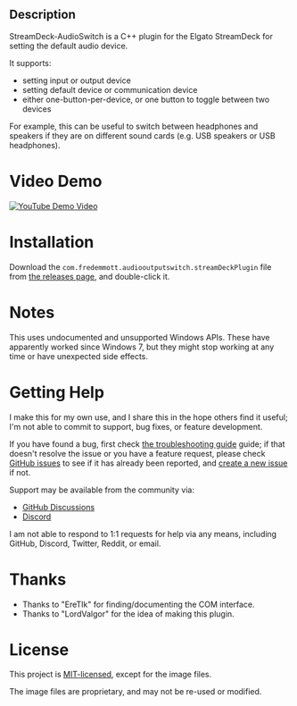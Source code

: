 ## Description

StreamDeck-AudioSwitch is a C++ plugin for the Elgato StreamDeck for setting the default audio device.

It supports:
- setting input or output device
- setting default device or communication device
- either one-button-per-device, or one button to toggle between two devices

For example, this can be useful to switch between headphones and speakers if they are on different sound cards (e.g. USB speakers or USB headphones).

# Video Demo

[![YouTube Demo Video](https://img.youtube.com/vi/Y5avo5WrwwM/0.jpg)](https://www.youtube.com/watch?v=Y5avo5WrwwM)

# Installation

Download the `com.fredemmott.audiooutputswitch.streamDeckPlugin` file from [the releases page](https://github.com/fredemmott/StreamDeck-AudioOutputSwitcher/releases), and double-click it.

# Notes

This uses undocumented and unsupported Windows APIs. These have apparently worked since Windows 7, but they
might stop working at any time or have unexpected side effects.

# Getting Help

I make this for my own use, and I share this in the hope others find it useful; I'm not able to commit to support, bug fixes, or feature development.

If you have found a bug, first check [the troubleshooting guide](TROUBLESHOOTING.md) guide; if that doesn't resolve the issue or you have a feature request, please check [GitHub issues](https://github.com/fredemmott/StreamDeck-AudioSwitcher/issues) to see if it has already been reported, and [create a new issue](https://github.com/fredemmott/StreamDeck-AudioSwitcher/issues/new) if not.

Support may be available from the community via:
* [GitHub Discussions](https://github.com/fredemmott/StreamDeck-AudioSwitcher/discussions)
* [Discord](https://discord.gg/CWrvKfuff3)

I am not able to respond to 1:1 requests for help via any means, including GitHub, Discord, Twitter, Reddit, or email.

# Thanks

- Thanks to "EreTIk" for finding/documenting the COM interface.
- Thanks to "LordValgor" for the idea of making this plugin.

# License

This project is [MIT-licensed](LICENSE), except for the image files.

The image files are proprietary, and may not be re-used or modified.
